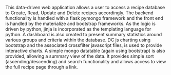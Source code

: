 This data-driven web application  allows a user to access a recipe database to Create, Read, Update and 
Delete recipes accordingly. The backend functionality is handled with a flask pymongo framework and the 
front end is handled by the materialize and bootstrap frameworks.  As the logic is driven by python, 
jinja is incorporated as the templating language for python.  A dashboard is also created to present 
summary statistics around various groups and criteria within the database. DC js charting using bootstrap 
and the associated crossfilter javascript files, is used to provide interactive charts. A simple mongo 
datatable (again using bootstrap) is also provided, allowing a summary view of the data. It provides 
simple sort (ascending/descending) and search functionality and allows access to view the full recipe 
page through a link.